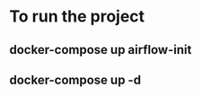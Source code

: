 # To run the project 

<!-- first initialize the database -->

## docker-compose up airflow-init
## docker-compose up -d